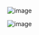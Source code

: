 
![image](https://github-readme-stats.vercel.app/api?username=ryeii)

![image](https://github-profile-trophy.vercel.app/?username=ryeii)
